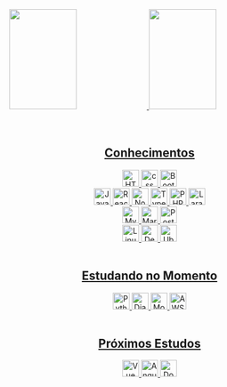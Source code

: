 <div class="div1">
   <a href="https://github.com/ErikSVieira">
   <img height="180rem" width="49%" src="https://github-readme-stats.vercel.app/api?username=ErikSVieira&theme=merko&show_icons=true"/>
   <img height="180rem" width="49%" src="https://github-readme-stats.vercel.app/api/top-langs/?username=ErikSVieira&layout=compact&langs_count=7&theme=merko"/>
</div><!--div1-->
  
<div class="div2" align="center">
   <br>

   <div class="div3" style"display: inline_block">
      <br>
      <h2>Conhecimentos</h2>
      <img aling="center" alt="HTML" height="30" src="https://img.shields.io/badge/HTML5-323405?style=for-the-badge&logo=html5&logoColor=E34F26">
      <img aling="center" alt="css" height="30" src="https://img.shields.io/badge/CSS3-071D49?style=for-the-badge&logo=css3&logoColor=1572B6">
      <img aling="center" alt="Bootstrap" height="30" src="https://img.shields.io/badge/Bootstrap-41454A?style=for-the-badge&logo=bootstrap&logoColor=7952B3">
      <br>
      <img aling="center" alt="JavaScript" height="30" src="https://img.shields.io/badge/JavaScript-323330?style=for-the-badge&logo=javascript&logoColor=F7DF1E">
      <img aling="center" alt="React" height="30" src="https://img.shields.io/badge/React-20232A?style=for-the-badge&logo=react&logoColor=61DAFB">
      <img aling="center" alt="Node.JS" height="30" src="https://img.shields.io/badge/Node.js-004000?style=for-the-badge&logo=node.js&logoColor=339933">
      <img aling="center" alt="Typescript" height="30" src="https://img.shields.io/badge/Typescript-002FC7?style=for-the-badge&logo=typescript&logoColor=3178C6">
      <img aling="center" alt="PHP" height="30" src="https://img.shields.io/badge/PHP-740BB4?style=for-the-badge&logo=php&logoColor=777BB4">
      <img aling="center" alt="Laravel 8" height="30" src="https://img.shields.io/badge/Laravel%208-FF2D20?style=for-the-badge&logo=laravel&logoColor=white">
      <br>
      <img aling="center" alt="MySQL" height="30" src="https://img.shields.io/badge/MySQL-4479A1?style=for-the-badge&logo=mysql&logoColor=white">
      <img aling="center" alt="MariaDB" height="30" src="https://img.shields.io/badge/MariaDB-1572B6?style=for-the-badge&logo=mariadb&logoColor=003545">
      <img aling="center" alt="PostgreSQL" height="30" src="https://img.shields.io/badge/PostgreSQL-003545?style=for-the-badge&logo=postgresql&logoColor=4169E1">
      <br>
      <img aling="center" alt="Linux" height="30" src="https://img.shields.io/badge/Linux-E95420?style=for-the-badge&logo=linux&logoColor=FCC624">
      <img aling="center" alt="Debian" height="30" src="https://img.shields.io/badge/Debian-323405?style=for-the-badge&logo=debian&logoColor=A81D33">
      <img aling="center" alt="Ubuntu" height="30" src="https://img.shields.io/badge/Ubuntu-FCC624?style=for-the-badge&logo=ubuntu&logoColor=E95420">

   </div><!--div3-->

   <div class="div4" style"display: inline_block">
      <br>
      <h2>Estudando no Momento</h2>
      <img aling="center" alt="Python" height="30" src="https://img.shields.io/badge/Python-092E20?style=for-the-badge&logo=python&logoColor=3776AB">
      <img aling="center" alt="Django" height="30" src="https://img.shields.io/badge/Django-3776AB?style=for-the-badge&logo=django&logoColor=092E20">
      <img aling="center" alt="MongoDB" height="30" src="https://img.shields.io/badge/MongoDB-DDE072?style=for-the-badge&logo=mongodb&logoColor=47A248">
      <img aling="center" alt="AWS" height="30" src="https://img.shields.io/badge/Amazon_AWS-527FFF?style=for-the-badge&logo=amazon-aws&logoColor=232F3E">
   </div><!--div4-->

   <div class="div5" style"display: inline_block">
      <br>
      <h2>Próximos Estudos</h2>
      <img aling="center" alt="Vue" height="30" src="https://img.shields.io/badge/Vue.js-35495E?style=for-the-badge&logo=vue.js&logoColor=4FC08D">
      <img aling="center" alt="Angular" height="30" src="https://img.shields.io/badge/Angular-B5319D?style=for-the-badge&logo=angular&logoColor=DD0031">
      <img aling="center" alt="Docker" height="30" src="https://img.shields.io/badge/Docker-6933FF?style=for-the-badge&logo=docker&logoColor=2496ED">
      <br>
      <br>
   </div><!--div5-->

</div><!--div2-->

<!-- ![Snake animation](https://github.com/ErikSVieira/ErikSVieira/blob/output/github-contribution-grid-snake.svg) -->

<!-- ### Hi there 👋 -->

<!--
**ErikSVieira/ErikSVieira** is a ✨ _special_ ✨ repository because its `README.md` (this file) appears on your GitHub profile.

Here are some ideas to get you started:

- 🔭 I’m currently working on ...
- 🌱 I’m currently learning ...
- 👯 I’m looking to collaborate on ...
- 🤔 I’m looking for help with ...
- 💬 Ask me about ...
- 📫 How to reach me: ...
- 😄 Pronouns: ...
- ⚡ Fun fact: ...
-->
